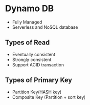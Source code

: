 # Dynamo DB

- Fully Managed
- Serverless and NoSQL database

## Types of Read

- Eventually consistent
- Strongly consistent
- Support ACID transaction

## Types of Primary Key

- Partition Key(HASH key)
- Composite Key (Partition + sort key)
